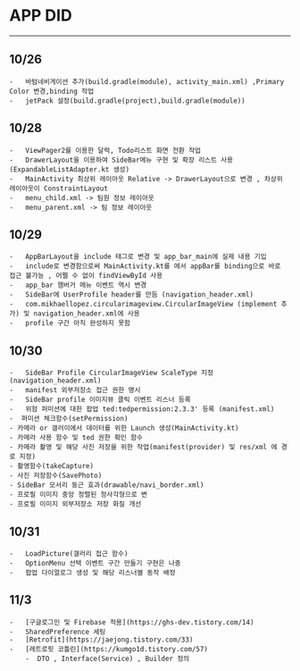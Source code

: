 #   APP DID
---
## 10/26
    -   바텀네비게이션 추가(build.gradle(module), activity_main.xml) ,Primary Color 변경,binding 작업
    -   jetPack 설정(build.gradle(project),build.gradle(module)) 

## 10/28
    -   ViewPager2를 이용한 달력, Todo리스트 화면 전환 작업
    -   DrawerLayout을 이용하여 SideBar메뉴 구현 및 확장 리스트 사용(ExpandableListAdapter.kt 생성)
    -   MainActivity 최상위 레이아웃 Relative -> DrawerLayout으로 변경 , 차상위 레이아웃이 ConstraintLayout
    -   menu_child.xml -> 팀원 정보 레이아웃
    -   menu_parent.xml -> 팀 정보 레이아웃

## 10/29
    -   AppBarLayout을 include 태그로 변경 및 app_bar_main에 실제 내용 기입
    -   include로 변경함으로써 MainActivity.kt를 에서 appBar를 binding으로 바로 접근 불가능 , 어쩔 수 없이 findViewById 사용
    -   app_bar 햄버거 메뉴 이벤트 역시 변경
    -   SideBar에 UserProfile header를 만듬 (navigation_header.xml)
    -   com.mikhaellopez.circularimageview.CircularImageView (implement 추가) 및 navigation_header.xml에 사용
    -   profile 구간 아직 완성하지 못함

## 10/30
    -   SideBar Profile CircularImageView ScaleType 지정 (navigation_header.xml)
    -   manifest 외부저장소 접근 권한 명시
    -   SideBar profile 이미지뷰 클릭 이벤트 리스너 등록
    -   위험 퍼미션에 대한 팝업 ted:tedpermission:2.3.3' 등록 (manifest.xml)
    -  퍼미션 체크함수(setPermission)
    - 카메라 or 갤러이에서 데이터를 위한 Launch 생성(MainActivity.kt)
    - 카메라 사용 함수 및 ted 권한 확인 함수
    - 카메라 촬영 및 해당 사진 저장을 위한 작업(manifest(provider) 및 res/xml 에 경로 지정)
    - 촬영함수(takeCapture)
    - 사진 저장함수(SavePhoto)
    - SideBar 모서리 둥근 효과(drawable/navi_border.xml)
    - 프로필 이미지 중앙 정렬된 정사각형으로 변
    - 프로필 이미지 외부저장소 저장 화질 개선

## 10/31
    -   LoadPicture(갤러리 접근 함수)
    -   OptionMenu 선택 이벤트 구간 만들기 구현은 나중
    -   팝업 다이얼로그 생성 및 해당 리스너별 동작 배정

## 11/3
    -   [구글로그인 및 Firebase 적용](https://ghs-dev.tistory.com/14)
    -   SharedPreference 세팅
    -   [Retrofit](https://jaejong.tistory.com/33)
    -   [레트로핏 코틀린](https://kumgo1d.tistory.com/57)
        -  DTO , Interface(Service) , Builder 정의 